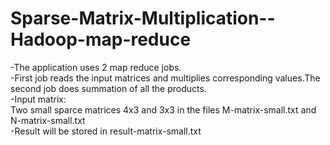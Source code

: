 # Sparse-Matrix-Multiplication--Hadoop-map-reduce

-The application uses 2 map reduce jobs.  
-First job reads the input matrices and multiplies corresponding values.The second job does summation of all the products.  
-Input matrix:  
 Two small sparce matrices 4x3 and 3x3 in the files M-matrix-small.txt and N-matrix-small.txt   
-Result will be stored in result-matrix-small.txt
